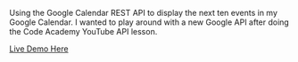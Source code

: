 Using the Google Calendar REST API to display the next ten events in my Google Calendar. I wanted to play around with a new Google API after doing the Code Academy YouTube API lesson.

[Live Demo Here](http://jhaip.scripts.mit.edu/calendar/)